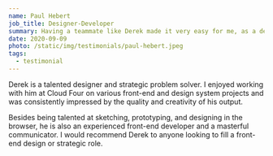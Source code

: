 ```yaml
---
name: Paul Hebert
job_title: Designer-Developer
summary: Having a teammate like Derek made it very easy for me, as a developer, to have constructive conversations leading to more inclusive, well-designed, thoughtful product design solutions.
date: 2020-09-09
photo: /static/img/testimonials/paul-hebert.jpeg
tags:
  - testimonial
---
```


Derek is a talented designer and strategic problem solver. I enjoyed working with him at Cloud Four on various front-end and design system projects and was consistently impressed by the quality and creativity of his output.

Besides being talented at sketching, prototyping, and designing in the browser, he is also an experienced front-end developer and a masterful communicator. I would recommend Derek to anyone looking to fill a front-end design or strategic role.
